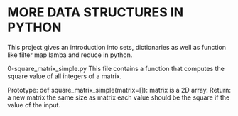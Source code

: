 # MORE DATA STRUCTURES IN PYTHON
This project gives an introduction into sets, dictionaries as well as function like filter map lamba and reduce in python.

0-square_matrix_simple.py
This file contains a function that computes the square value of all integers of a matrix.

Prototype: def square_matrix_simple(matrix=[]):
matrix is a 2D array.
Return:
a new matrix the same size as matrix
each value should be the square if the value of the input.
